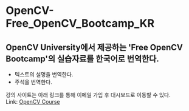 # OpenCV-Free_OpenCV_Bootcamp_KR

## OpenCV University에서 제공하는 'Free OpenCV Bootcamp'의 실습자료를 한국어로 번역한다.
* 텍스트의 설명을 번역한다.
* 주석을 번역한다.

강의 사이트는 아래 링크를 통해 이메일 가입 후 대시보드로 이동할 수 있다.   
Link: [OpenCV Course](https://opencv.org/university/free-opencv-course/?utm_source=opcvu&utm_medium=menu&utm_campaign=obc, "Free OpenCV Bootcamp")
